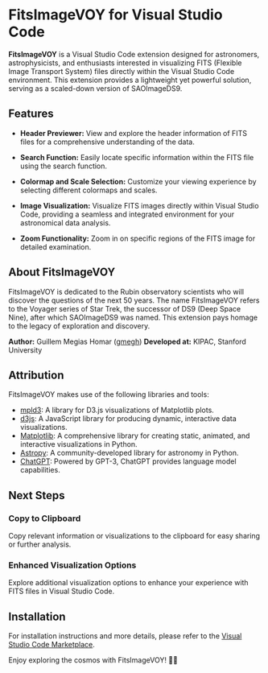# FitsImageVOY for Visual Studio Code

**FitsImageVOY** is a Visual Studio Code extension designed for astronomers, astrophysicists, and enthusiasts interested in visualizing FITS (Flexible Image Transport System) files directly within the Visual Studio Code environment. This extension provides a lightweight yet powerful solution, serving as a scaled-down version of SAOImageDS9.

## Features

- **Header Previewer:** View and explore the header information of FITS files for a comprehensive understanding of the data.

- **Search Function:** Easily locate specific information within the FITS file using the search function.

- **Colormap and Scale Selection:** Customize your viewing experience by selecting different colormaps and scales.

- **Image Visualization:** Visualize FITS images directly within Visual Studio Code, providing a seamless and integrated environment for your astronomical data analysis.

- **Zoom Functionality:** Zoom in on specific regions of the FITS image for detailed examination.

## About FitsImageVOY

FitsImageVOY is dedicated to the Rubin observatory scientists who will discover the questions of the next 50 years. The name FitsImageVOY refers to the Voyager series of Star Trek, the successor of DS9 (Deep Space Nine), after which SAOImageDS9 was named. This extension pays homage to the legacy of exploration and discovery.

**Author:** Guillem Megias Homar ([gmegh](https://github.com/gmegh/))
**Developed at:** KIPAC, Stanford University

## Attribution

FitsImageVOY makes use of the following libraries and tools:

- [mpld3](https://mpld3.github.io/): A library for D3.js visualizations of Matplotlib plots.
- [d3js](https://d3js.org/): A JavaScript library for producing dynamic, interactive data visualizations.
- [Matplotlib](https://matplotlib.org/): A comprehensive library for creating static, animated, and interactive visualizations in Python.
- [Astropy](https://www.astropy.org/): A community-developed library for astronomy in Python.
- [ChatGPT](https://openai.com/gpt): Powered by GPT-3, ChatGPT provides language model capabilities.

## Next Steps

### Copy to Clipboard

Copy relevant information or visualizations to the clipboard for easy sharing or further analysis.

### Enhanced Visualization Options

Explore additional visualization options to enhance your experience with FITS files in Visual Studio Code.

## Installation

For installation instructions and more details, please refer to the [Visual Studio Code Marketplace](https://marketplace.visualstudio.com/items/your-extension-name).

Enjoy exploring the cosmos with FitsImageVOY! 🌌🔭